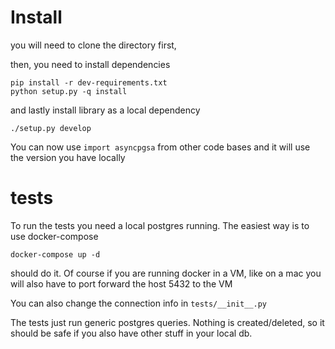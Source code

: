 # Install

you will need to clone the directory first, 

then, you need to install dependencies

```
pip install -r dev-requirements.txt
python setup.py -q install
```

and lastly install library as a local dependency

```
./setup.py develop
```

You can now use `import asyncpgsa` from other code bases and it will use the
version you have locally

# tests

To run the tests you need a local postgres running. The easiest way is 
to use docker-compose

```
docker-compose up -d
```

should do it. Of course if you are running docker in a VM, like on a mac
you will also have to port forward the host 5432 to the VM

You can also change the connection info in `tests/__init__.py`

The tests just run generic postgres queries. Nothing is created/deleted, 
so it should be safe if you also have other stuff in your local db.
